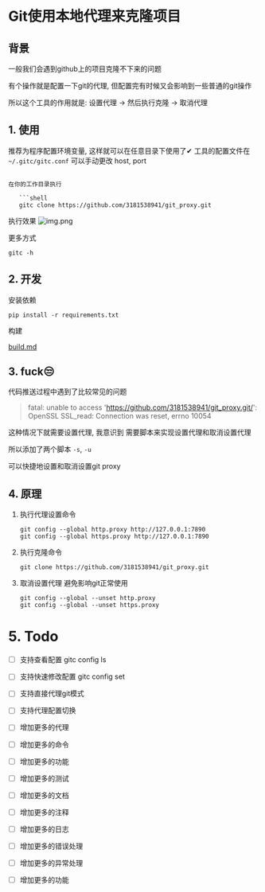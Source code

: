 # Git使用本地代理来克隆项目

## 背景

一般我们会遇到github上的项目克隆不下来的问题

有个操作就是配置一下git的代理, 但配置完有时候又会影响到一些普通的git操作

所以这个工具的作用就是: 设置代理 -> 然后执行克隆 -> 取消代理

## 1. 使用

推荐为程序配置环境变量, 这样就可以在任意目录下使用了✔
工具的配置文件在 `~/.gitc/gitc.conf` 可以手动更改 host, port

```shell

在你的工作目录执行

   ```shell
   gitc clone https://github.com/3181538941/git_proxy.git
   ```

执行效果
![img.png](img/img.png)

更多方式

```shell
gitc -h
```

## 2. 开发

安装依赖

```shell
pip install -r requirements.txt
```

构建

[build.md](./build.md)

## 3. fuck😒

代码推送过程中遇到了比较常见的问题
> fatal: unable to access 'https://github.com/3181538941/git_proxy.git/': OpenSSL SSL_read: Connection was reset, errno 10054

这种情况下就需要设置代理, 我意识到 需要脚本来实现设置代理和取消设置代理

所以添加了两个脚本 `-s`, `-u`

可以快捷地设置和取消设置git proxy

## 4. 原理

1. 执行代理设置命令

    ```shell
    git config --global http.proxy http://127.0.0.1:7890
    git config --global https.proxy http://127.0.0.1:7890
    ```

2. 执行克隆命令

    ```shell
    git clone https://github.com/3181538941/git_proxy.git
    ```

3. 取消设置代理 避免影响git正常使用

    ```shell
    git config --global --unset http.proxy
    git config --global --unset https.proxy
    ```

# 5. Todo

- [ ] 支持查看配置 gitc config ls
- [ ] 支持快速修改配置 gitc config set
- [ ] 支持直接代理git模式
- [ ] 支持代理配置切换
- [ ] 增加更多的代理
- [ ] 增加更多的命令
- [ ] 增加更多的功能
- [ ] 增加更多的测试
- [ ] 增加更多的文档
- [ ] 增加更多的注释
- [ ] 增加更多的日志
- [ ] 增加更多的错误处理
- [ ] 增加更多的异常处理
- [ ] 增加更多的功能

